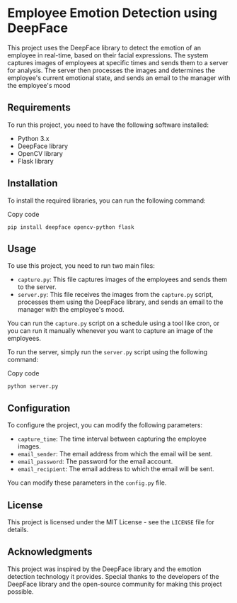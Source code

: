 
# Employee Emotion Detection using DeepFace

This project uses the DeepFace library to detect the emotion of an employee in real-time, based on their facial expressions. The system captures images of employees at specific times and sends them to a server for analysis. The server then processes the images and determines the employee's current emotional state, and sends an email to the manager with the employee's mood

## Requirements

To run this project, you need to have the following software installed:

-   Python 3.x
-   DeepFace library
-   OpenCV library
-   Flask library

## Installation

To install the required libraries, you can run the following command:

Copy code

`pip install deepface opencv-python flask` 

## Usage

To use this project, you need to run two main files:

-   `capture.py`: This file captures images of the employees and sends them to the server.
-   `server.py`: This file receives the images from the `capture.py` script, processes them using the DeepFace library, and sends an email to the manager with the employee's mood.

You can run the `capture.py` script on a schedule using a tool like cron, or you can run it manually whenever you want to capture an image of the employees.

To run the server, simply run the `server.py` script using the following command:

Copy code

`python server.py` 

## Configuration

To configure the project, you can modify the following parameters:

-   `capture_time`: The time interval between capturing the employee images.
-   `email_sender`: The email address from which the email will be sent.
-   `email_password`: The password for the email account.
-   `email_recipient`: The email address to which the email will be sent.

You can modify these parameters in the `config.py` file.

## License

This project is licensed under the MIT License - see the `LICENSE` file for details.

## Acknowledgments

This project was inspired by the DeepFace library and the emotion detection technology it provides. Special thanks to the developers of the DeepFace library and the open-source community for making this project possible.

